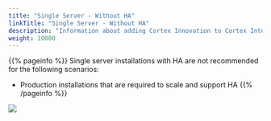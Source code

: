 ```yaml
---
title: "Single Server - Without HA"
linkTitle: "Single Server - Without HA"
description: "Information about adding Cortex Innovation to Cortex Integrity 7.2 on a single on-premise server without high availability (HA), including: information about components, supported architectures, prerequisites and installation instructions."
weight: 10000
---
```


{{% pageinfo %}}
Single server installations with HA are not recommended for the following scenarios:

* Production installations that are required to scale and support HA
{{% /pageinfo %}}

<img src="/images/work-in-progress.jpg">
